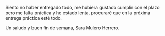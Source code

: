 Siento no haber entregado todo, me hubiera gustado cumplir con el plazo pero me falta práctica
y he estado lenta, procuraré que en la próxima entrega práctica esté todo.

Un saludo y buen fin de semana,
Sara Mulero Herrero.
